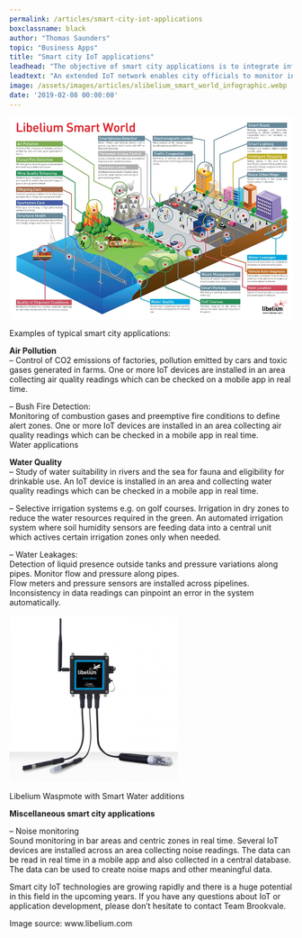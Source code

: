 ```yaml
---
permalink: /articles/smart-city-iot-applications
boxclassname: black
author: "Thomas Saunders"
topic: "Business Apps"
title: "Smart city IoT applications"
leadhead: "The objective of smart city applications is to integrate information, communication and decision making seamlessly and in return to improve quality of life."
leadtext: "An extended IoT network enables city officials to monitor infrastructure and make decisions based on collected data. By installing a large number of sensors and IoT devices across the city, waste and inefficiency can be decreased dramatically."
image: /assets/images/articles/xlibelium_smart_world_infographic.webp
date: '2019-02-08 00:00:00'
---
```


<div class="arttext">
<img src="/assets/images/articles/xlibelium_smart_world_infographic.webp" alt="smart" />
    <p>Examples of typical smart city applications:</p>
<p><strong>Air Pollution</strong><br/>
&#8211; Control of CO2 emissions of factories, pollution emitted by cars and toxic gases generated in farms. One or more IoT devices are installed in an area collecting air quality readings which can be checked on a mobile app in real time.</p>
<p>&#8211; Bush Fire Detection:<br/>
Monitoring of combustion gases and preemptive fire conditions to define alert zones. One or more IoT devices are installed in an area collecting air quality readings which can be checked in a mobile app in real time.<br/>
Water applications</p>
<p><strong>Water Quality</strong><br/>
&#8211; Study of water suitability in rivers and the sea for fauna and eligibility for drinkable use. An IoT device is installed in an area and collecting water quality readings which can be checked in a mobile app in real time.</p>
<p>&#8211; Selective irrigation systems e.g. on golf courses. Irrigation in dry zones to reduce the water resources required in the green. An automated irrigation system where soil humidity sensors are feeding data into a central unit which actives certain irrigation zones only when needed.</p>
<p>&#8211; Water Leakages:<br/>
Detection of liquid presence outside tanks and pressure variations along pipes. Monitor flow and pressure along pipes.<br/>
Flow meters and pressure sensors are installed across pipelines. Inconsistency in data readings can pinpoint an error in the system automatically. </p>
<p><div>
<img src="/assets/images/articles/SmartWaterModLibelium.webp" alt="smart" />
<p>Libelium Waspmote with Smart Water additions</p></div></p>
<p><strong>Miscellaneous smart city applications</strong></p>
<p>&#8211; Noise monitoring<br/>
Sound monitoring in bar areas and centric zones in real time. Several IoT devices are installed across an area collecting noise readings. The data can be read in real time in a mobile app and also collected in a central database. The data can be used to create noise maps and other meaningful data.</p>
<p>Smart city IoT technologies are growing rapidly and there is a huge potential in this field in the upcoming years. If you have any questions about IoT or application development, please don’t hesitate to contact Team Brookvale.</p>
<p>Image source: www.libelium.com</p>
</div>